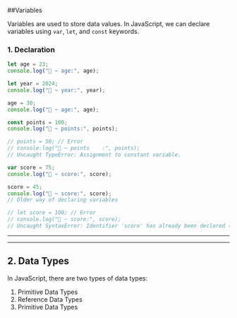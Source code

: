##Variables

Variables are used to store data values. In JavaScript, we can declare variables using `var`, `let`, and `const` keywords.

### 1. Declaration

```javascript
let age = 23;
console.log("🚀 ~ age:", age);

let year = 2024;
console.log("🚀 ~ year:", year);

age = 30;
console.log("🚀 ~ age:", age);

const points = 100;
console.log("🚀 ~ points:", points);

// points = 50; // Error
// console.log("🚀 ~ points    :", points);
// Uncaught TypeError: Assignment to constant variable.

var score = 75;
console.log("🚀 ~ score:", score);

score = 45;
console.log("🚀 ~ score:", score);
// Older way of declaring variables

// let score = 100; // Error
// console.log("🚀 ~ score:", score);
// Uncaught SyntaxError: Identifier 'score' has already been declared (at index.js:22:5)
```

---

---

## 2. Data Types

In JavaScript, there are two types of data types:

1. Primitive Data Types
2. Reference Data Types
3. Primitive Data Types
